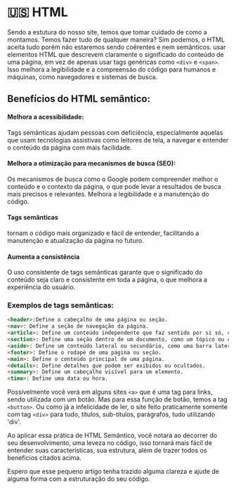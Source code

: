# 🇺🇸 HTML
Sendo a estutura do nosso site, temos que tomar cuidado de como a montamos. Temos fazer tudo de qualquer maneira? Sim podemos, o HTML aceita tudo porém não estaremos sendo coêrentes e nem semânticos. 
usar elementos HTML que descrevem claramente o significado do conteúdo de uma página, em vez de apenas usar tags genéricas como ```<div>``` e ```<span>```. Isso melhora a legibilidade e a compreensão do código para humanos e máquinas, como navegadores e sistemas de busca. 

## Benefícios do HTML semântico:
#### Melhora a acessibilidade:
Tags semânticas ajudam pessoas com deficiência, especialmente aquelas que usam tecnologias assistivas como leitores de tela, a navegar e entender o conteúdo da página com mais facilidade. 

#### Melhora a otimização para mecanismos de busca (SEO):
Os mecanismos de busca como o Google podem compreender melhor o conteúdo e o contexto da página, o que pode levar a resultados de busca mais precisos e relevantes. 
Melhora a legibilidade e a manutenção do código.

#### Tags semânticas
tornam o código mais organizado e fácil de entender, facilitando a manutenção e atualização da página no futuro. 

#### Aumenta a consistência
O uso consistente de tags semânticas garante que o significado do conteúdo seja claro e consistente em toda a página, o que melhora a experiência do usuário. 

### Exemplos de tags semânticas:
```html
<header>:Define o cabeçalho de uma página ou seção.
<nav>: Define a seção de navegação da página. 
<article>: Define um conteúdo independente que faz sentido por si só, como um artigo de blog. 
<section>: Define uma seção dentro de um documento, como um tópico ou capítulo. 
<aside>: Define um conteúdo lateral ou secundário, como uma barra lateral. 
<footer>: Define o rodapé de uma página ou seção. 
<main>: Define o conteúdo principal de uma página. 
<details>: Define detalhes que podem ser exibidos ou ocultados. 
<summary>: Define um cabeçalho visível para um elemento. 
<time>: Define uma data ou hora. 
```

Possívelmente você verá em alguns sites ```<a>``` que é uma tag para links, sendo utilizada com um botão. Mas para essa função de botão, temos a tag ```<button>```. Ou como já a infelicidade de ler, o site feito praticamente somente com tag ```<div>``` para tudo, títulos, sub-títulos, parágrafos, tudo utilizando 'div'.

Ao aplicar essa prática de HTML Semântico, você notará ao decorrer do seu desenvolvimento, uma leveza no código, isso tornará mais fácil de entender suas características, sua estrutura, além de trazer todos os benefícios citados acima.

Espero que esse pequeno artigo tenha trazido alguma clareza e ajude de alguma forma com a estruturação do seu código.